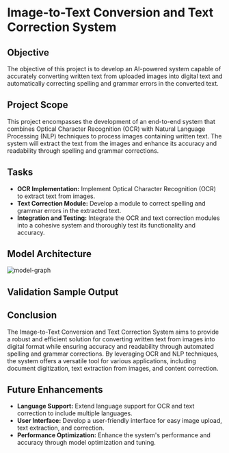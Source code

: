 # Image-to-Text Conversion and Text Correction System

## Objective
The objective of this project is to develop an AI-powered system capable of accurately converting written text from uploaded images into digital text and automatically correcting spelling and grammar errors in the converted text.

## Project Scope
This project encompasses the development of an end-to-end system that combines Optical Character Recognition (OCR) with Natural Language Processing (NLP) techniques to process images containing written text. The system will extract the text from the images and enhance its accuracy and readability through spelling and grammar corrections.

## Tasks
- **OCR Implementation:** Implement Optical Character Recognition (OCR) to extract text from images.
- **Text Correction Module:** Develop a module to correct spelling and grammar errors in the extracted text.
- **Integration and Testing:** Integrate the OCR and text correction modules into a cohesive system and thoroughly test its functionality and accuracy.

## Model Architecture

![model-graph](https://github.com/abhikalparya/HandwrittenOCR/assets/81465377/a5063d82-3689-4cc1-bf43-669a1f202f2e)


## Validation Sample Output


## Conclusion
The Image-to-Text Conversion and Text Correction System aims to provide a robust and efficient solution for converting written text from images into digital format while ensuring accuracy and readability through automated spelling and grammar corrections. By leveraging OCR and NLP techniques, the system offers a versatile tool for various applications, including document digitization, text extraction from images, and content correction.

## Future Enhancements
- **Language Support:** Extend language support for OCR and text correction to include multiple languages.
- **User Interface:** Develop a user-friendly interface for easy image upload, text extraction, and correction.
- **Performance Optimization:** Enhance the system's performance and accuracy through model optimization and tuning.
  